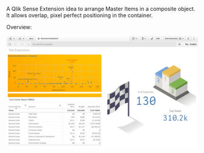 A Qlik Sense Extension idea to arrange Master Items in a composite object.
It allows overlap, pixel perfect positioning in the container.

Overview:


[![ScreenShot](https://raw.githubusercontent.com/aalteirac/composite/master/thumb.png)](https://www.youtube.com/watch?v=euyY-WbxSqE)
